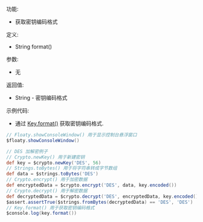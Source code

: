 功能:

+ 获取密钥编码格式

定义:

+ String format()

参数:

+ 无

返回值:

+ String - 密钥编码格式

示例代码:

+ 通过 [Key.format()](/API/Crypto/Key/README.md?id=format) 获取密钥编码格式.

```groovy
// Floaty.showConsoleWindow() 用于显示控制台悬浮窗口
$floaty.showConsoleWindow()

// DES 加解密例子
// Crypto.newKey() 用于新建密钥
def key = $crypto.newKey('DES', 56)
// Strings.toBytes() 用于将字符串转成字节数组
def data = $strings.toBytes('DES')
// Crypto.encrypt() 用于加密数据
def encryptedData = $crypto.encrypt('DES', data, key.encoded())
// Crypto.decrypt() 用于解密数据
def decryptedData = $crypto.decrypt('DES', encryptedData, key.encoded())
$assert.assertTrue($strings.fromBytes(decryptedData) == 'DES', 'DES')
// Key.format() 用于获取密钥编码格式
$console.log(key.format())
```